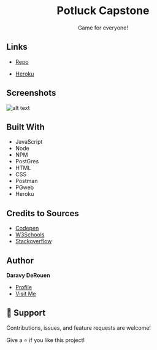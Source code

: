 <h1 align="center">Potluck Capstone</h1>

<p align="center">Game for everyone!</p>

## Links

- [Repo](https://github.com/daravyderouen/potluckCapstone.git "potluckCapstone Repo")

- [Heroku](https://potluck-capstone-daravy.herokuapp.com/ "Potluck Website")

## Screenshots
![alt text](https://github.com/daravyderouen/potluckCapstone/blob/main/client/images/about_ss1.jpg)


## Built With

- JavaScript
- Node
- NPM
- PostGres
- HTML
- CSS
- Postman
- PGweb
- Heroku

## Credits to Sources
- [Codepen](https://codepen.io/sumeshkp18/pen/VGBPYg "CSS")
- [W3Schools](https://www.w3schools.com/ "CSS & JavaScript")
- [Stackoverflow](https://stackoverflow.com/questions/ "Frontend/Backend Questions")

## Author

**Daravy DeRouen**

- [Profile](https://github.com/daravyderouen "Daravy DeRouen")
- [Visit Me](https://potluck-capstone-daravy.herokuapp.com/about.html "Stay Tuned!")

## 🤝 Support

Contributions, issues, and feature requests are welcome!

Give a ⭐️ if you like this project!